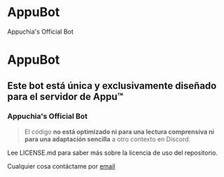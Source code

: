 # AppuBot
 Appuchia's Official Bot

# AppuBot
## Este bot está única y exclusivamente diseñado para el servidor de Appu™
### Appuchia's Official Bot
>El código **no está optimizado ni para una lectura comprensiva ni para una adaptación sencilla** a otro contexto en Discord.

Lee LICENSE.md para saber más sobre la licencia de uso del repositorio.

Cualquier cosa contáctame por [email](mailto:fernandez.fer.pabloff@gmail.com)
